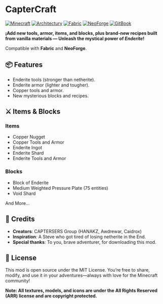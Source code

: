 # CapterCraft

[![Minecraft](https://img.shields.io/badge/Minecraft-1.21.1-green.svg)](https://www.minecraft.net/)
[![Architectury](https://img.shields.io/badge/Architectury-API-blue.svg)](https://github.com/Architectury/ArchitecturyAPI)
[![Fabric](https://img.shields.io/badge/Fabric-Loader-purple.svg)](https://fabricmc.net/)
[![NeoForge](https://img.shields.io/badge/NeoForge-Loader-orange.svg)](https://neoforged.net/)
[![GitBook](https://img.shields.io/static/v1?message=Documentation\&logo=gitbook\&logoColor=ffffff\&label=%20\&labelColor=B22222\&color=000)](https://captersers-org.gitbook.io/captersers-org/)

**¡Add new tools, armor, items, and blocks, plus brand-new recipes built from vanilla materials — Unleash the mystical power of _Enderite_!**

Compatible with **Fabric** and **NeoForge**.

## 📦 Features

- Enderite tools (stronger than netherite).
- Enderite armor (lighter and tougher).
- Copper tools and armor.
- New mysterious blocks and recipes.

## ⚔️ Items & Blocks

### Items
- Copper Nugget 
- Copper Tools and Armor
- Enderite Ingot
- Enderite Shard
- Enderite Tools and Armor

### Blocks
- Block of Enderite
- Medium Weighted Pressure Plate (75 entities)
- Void Shard

And More...

## 👥 Credits

- **Creators**: CAPTERSERS Group (HANAKZ, Awdrewar, Caidrox)
- **Inspiration**: A Steve who got tired of losing netherite in the End.
- **Special thanks**: To you, brave adventurer, for downloading this mod.

## 🧾 License

This mod is open source under the MIT License.
You’re free to share, modify, and use it in your adventures—always with love for the Minecraft community!

**Note: All textures, models, and icons are under the All Rights Reserved (ARR) license and are copyright protected.**
